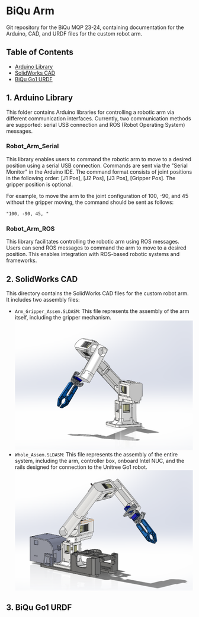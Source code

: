 # BiQu Arm

Git repository for the BiQu MQP 23-24, containing documentation for the Arduino, CAD, and URDF files for the custom robot arm.

## Table of Contents

- [Arduino Library](#arduino-library)
- [SolidWorks CAD](#solidworks-cad)
- [BiQu Go1 URDF](#biqu-go1-urdf)

## 1. Arduino Library
This folder contains Arduino libraries for controlling a robotic arm via different communication interfaces. Currently, two communication methods are supported: serial USB connection and ROS (Robot Operating System) messages.

### Robot_Arm_Serial
This library enables users to command the robotic arm to move to a desired position using a serial USB connection. Commands are sent via the "Serial Monitor" in the Arduino IDE. The command format consists of joint positions in the following order: [J1 Pos], [J2 Pos], [J3 Pos], [Gripper Pos]. The gripper position is optional. 

For example, to move the arm to the joint configuration of 100, -90, and 45 without the gripper moving, the command should be sent as follows:
```
"100, -90, 45, "
```

### Robot_Arm_ROS
This library facilitates controlling the robotic arm using ROS messages. Users can send ROS messages to command the arm to move to a desired position. This enables integration with ROS-based robotic systems and frameworks.

## 2. SolidWorks CAD

This directory contains the SolidWorks CAD files for the custom robot arm. It includes two assembly files:
- `Arm_Gripper_Assem.SLDASM`: This file represents the assembly of the arm itself, including the gripper mechanism.
![Robot Arm](Arm_Photos/Arm_CAD2.PNG "Robot Arm")
- `Whole_Assem.SLDASM`: This file represents the assembly of the entire system, including the arm, controller box, onboard Intel NUC, and the rails designed for connection to the Unitree Go1 robot.
![Robot Arm](Arm_Photos/Arm_CAD1.PNG "Whole Assembly")

## 3. BiQu Go1 URDF
